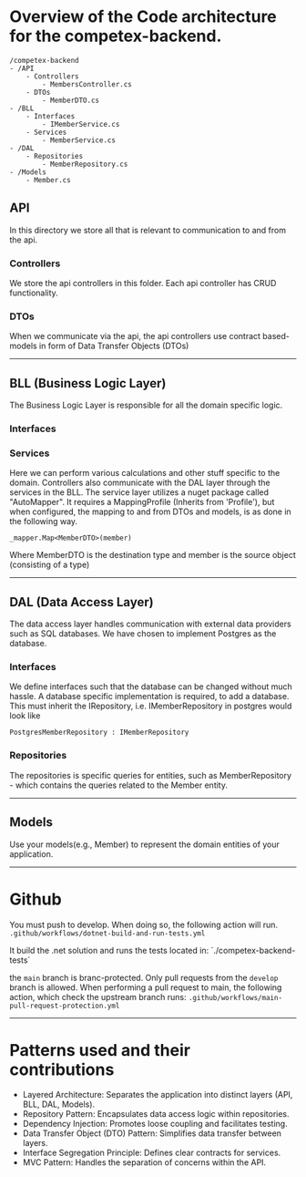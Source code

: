 # Overview of the Code architecture for the competex-backend.
```
/competex-backend
- /API
    - Controllers
        - MembersController.cs
    - DTOs
        - MemberDTO.cs
- /BLL
    - Interfaces
        - IMemberService.cs
    - Services
        - MemberService.cs
- /DAL
    - Repositories
        - MemberRepository.cs
- /Models
    - Member.cs
```

## API
In this directory we store all that is relevant to communication to and from the api.

### Controllers
We store the api controllers in this folder. Each api controller has CRUD functionality.
### DTOs
When we communicate via the api, the api controllers use contract based-models in form of Data Transfer Objects (DTOs)

---

## BLL (Business Logic Layer)
The Business Logic Layer is responsible for all the domain specific logic.

### Interfaces
### Services
Here we can perform various calculations and other stuff specific to the domain.
Controllers also communicate with the DAL layer through the services in the BLL.
The service layer utilizes a nuget package called "AutoMapper".
It requires a MappingProfile (Inherits from 'Profile'), but when configured, the mapping to and from DTOs and models, is as done in the following way.

```
_mapper.Map<MemberDTO>(member)
```
Where MemberDTO is the destination type and member is the source object (consisting of a type)

---

## DAL (Data Access Layer)
The data access layer handles communication with external data providers such as SQL databases.
We have chosen to implement Postgres as the database.

### Interfaces
We define interfaces such that the database can be changed without much hassle.
A database specific implementation is required, to add a database. This must inherit the I<Entity>Repository, i.e. IMemberRepository in postgres would look like

`PostgresMemberRepository : IMemberRepository`

### Repositories
The repositories is specific queries for entities, such as MemberRepository - which contains the queries related to the Member entity.

---

## Models
Use your models(e.g., Member) to represent the domain entities of your application.

---

# Github

You must push to develop.
When doing so, the following action will run.
`.github/workflows/dotnet-build-and-run-tests.yml`

It build the .net solution and runs the tests located in: 
´./competex-backend-tests´

the `main` branch is branc-protected. Only pull requests from the `develop` branch is allowed.
When performing a pull request to main, the following action, which check the upstream branch runs:
`.github/workflows/main-pull-request-protection.yml`

---



# Patterns used and their contributions
- Layered Architecture: Separates the application into distinct layers (API, BLL, DAL, Models).
- Repository Pattern: Encapsulates data access logic within repositories.
- Dependency Injection: Promotes loose coupling and facilitates testing.
- Data Transfer Object (DTO) Pattern: Simplifies data transfer between layers.
- Interface Segregation Principle: Defines clear contracts for services.
- MVC Pattern: Handles the separation of concerns within the API.
